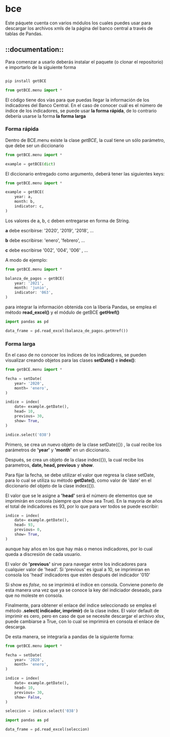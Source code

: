 
# bce

Este páquete cuenta con varios módulos los cuales puedes usar para descargar los archivos xmls de la página del banco central
a través de tablas de Pandas.

## ::documentation::

Para comenzar a usarlo deberás instalar el paquete (o clonar el repositorio) e importarlo de la siguiente forma

```python

pip install getBCE

from getBCE.menu import *
```

El código tiene dos vías para que puedas llegar la información de los indicadores del Banco Central. En el caso de conocer
cuál es el número de índice de los indicadores, se puede usar **la forma rápida**, de lo contrario debería usarse la forma 
**la forma larga** 

### Forma rápida

Dentro de BCE.menu existe la clase _getBCE_, la cual tiene un sólo parámetro, que debe ser un diccionario

```python
from getBCE.menu import *

example = getBCE(dict)
```

El diccionario entregado como argumento, deberá tener las siguientes keys:

```python
from getBCE.menu import *

example = getBCE(
    year: a,
    month: b,
    indicator: c,
)
```
Los valores de a, b, c deben entregarse en forma de String. 

**a** debe escribirse:  '2020', '2019', '2018', ...

**b** debe escribirse: 'enero', 'febrero', ...

**c** debe escribirse '002', '004', '006' , ...

A modo de ejemplo:

```python
from getBCE.menu import *

balanza_de_pagos = getBCE(
    year: '2021',
    month: 'junio',
    indicator: '063',
)
```

para integrar la información obtenida con la libería Pandas, se emplea el método **read_excel()** y el módulo de getBCE **getHref()**

```python
import pandas as pd

data_frame = pd.read_excel(balanza_de_pagos.getHref())
```


### Forma larga

En el caso de no conocer los índices de los indicadores, se pueden visualizar creando objetos para las clases **setDate()** e **index()**:

```python
from getBCE.menu import *

fecha = setDate(
    year= '2020',
    month= 'enero',
)

indice = index(
    date= example.getDate(),
    head= 10,
    previous= 30,
    show= True,
)

indice.select('038')
```
Primero, se crea un nuevo objeto de la clase setDate({}) , la cual recibe los parámetros de **'year'** y **'month'** en un diccionario. 

Después, se crea un objeto de la clase index({}), la cual recibe los parametros, **date, head, previous** y **show**.

Para fijar la fecha, se debe utilizar el valor que regresa la clase setDate, para lo cual se utiliza su método **getDate()**, como valor de 'date' en el diccionario del objeto de la clase index({}).

El valor que se le asigne a **'head'** será el número de elementos que se imprimirán en consola (siempre que show sea True). En la mayoría de años el total de indicadores es 93, por lo que para ver todos se puede escribir:

```python
indice = index(
    date= example.getDate(),
    head= 93,
    previous= 0,
    show= True,
)
```
aunque hay años en los que hay más o menos indicadores, por lo cual queda a discresión de cada usuario.

El valor de **'previous'** sirve para navegar entre los indicadores para cualquier valor de 'head'. Si 'previous' es igual a 10, se imprimiran en consola los 'head' indicadores que estén después del indicador '010'

Si show es _false_, no se imprimirá el índice en consola. Conviene ponerlo de esta manera una vez que ya se conoce la key del indiciador deseado, para que no moleste en consola.

Finalmente, para obtener el enlace del índice seleccionado se emplea el método **.select( indicador, imprimir)** de la clase index. El valor default de imprimir es cero, pero en caso de que se necesite descargar el archivo xlsx, puede cambiarse a True, con lo cual se imprimirá en consola el enlace de descarga.

De esta manera, se integraría a pandas de la siguiente forma:

```python
from getBCE.menu import *

fecha = setDate(
    year= '2020',
    month= 'enero',
)

indice = index(
    date= example.getDate(),
    head= 10,
    previous= 30,
    show= False,
)

seleccion = indice.select('038')

import pandas as pd

data_frame = pd.read_excel(seleccion)
```
